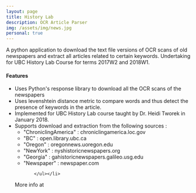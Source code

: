 ```yaml
---
layout: page
title: History Lab
description: OCR Article Parser
img: /assets/img/news.jpg
personal: true
---
```


A python application to download the text file versions of OCR scans of old newspapers and extract all articles related to certain 
keywords. Undertaking for UBC History Lab Course for terms 2017W2 and 2018W1.

<h4 class="text-center">Features</h4>
<ul>
    <li>Uses Python's response library to download all the OCR scans of the newspapers</li>
    <li>Uses levenshtein distance metric to compare words and thus detect the presence of keywords in the article.</li>
    <li>Implemented for UBC History Lab course taught by Dr. Heidi Tworek in January 2018.</li>
    <li>Supports download and extraction from the following sources : 
        <ul>
            
<li>    "ChroniclingAmerica" : chroniclingamerica.loc.gov </li>
    <li>"BC" : open.library.ubc.ca </li>
    <li>"Oregon" : oregonnews.uoregon.edu</li>
    <li>"NewYork" : nyshistoricnewspapers.org</li>
    <li>"Georgia" : gahistoricnewspapers.galileo.usg.edu</li>
    <li>"Newspaper" : newspaper.com</li>

        </ul></li>
</ul>

More info at <a href="https://github.com/vaastav/UBCHistoryLab2017W" class="github"><i class="fab fa-github fa-fw fa-2x"></i></a>
